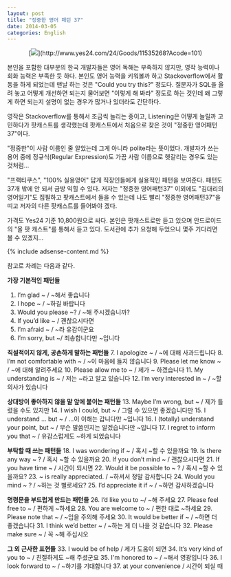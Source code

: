 ```yaml
---
layout: post
title: "정중한 영어 패턴 37"
date: 2014-03-05
categories: English
---
```


<center>
[<img src="https://images-blogger-opensocial.googleusercontent.com/gadgets/proxy?url=http%3A%2F%2F1.bp.blogspot.com%2F-fijV0Unhock%2FUwFV5tvuMLI%2FAAAAAAAAADY%2FkrDXlnR8mbY%2Fs1600%2F30064945.jpg&container=blogger&gadget=a&rewriteMime=image%2F*">](http://www.yes24.com/24/Goods/11535268?Acode=101)
</center>

본인을 포함한 대부분의 한국 개발자들은 영어 독해는 부족하지 않지만, 영작 능력이나 회화 능력은 부족한 듯 하다. 본인도 영어 능력을 키워볼까 하고 Stackoverflow에서 활동을 하게 되었는데 맨날 하는 것은 "Could you try this?" 정도다. 질문자가 SQL을 올려 놓고 어떻게 개선하면 되는지 물어보면 "이렇게 해 봐라" 정도로 하는 것인데 왜 그렇게 하면 되는지 설명이 없는 경우가 많거나 있더라도 간단하다.

영작은 Stackoverflow를 통해서 조금씩 늘리는 중이고, Listening은 어떻게 늘릴까 고민하다가 팟캐스트를 생각했는데 팟캐스트에서 처음으로 찾은 것이 "정중한 영어패턴 37"이다.

"정중한"이 사람 이름인 줄 알았는데 그게 아니라 polite라는 뜻이었다. 개발자가 쓰는 용어 중에 정규식(Regular Expression)도 가끔 사람 이름으로 헷갈리는 경우도 있는 것처럼...

"프랙티쿠스", "100% 실용영어" 답게 직장인들에게 실용적인 패턴을 보여준다. 패턴도 37개 밖에 안 되서 금방 익힐 수 있다. 저자는 "정중한 영어패턴37" 이외에도 "김대리의 영어일기"도 집필하고 팟캐스트에서 들을 수 있는데 나도 빨리 "정중한 영어패턴37"을 띠고 저자의 다른 팟캐스트를 들어봐야 겠다.

가격도 Yes24 기준 10,800원으로 싸다. 본인은 팟캐스트로만 듣고 있으며 안드로이드의 "올 팟 캐스트"를 통해서 듣고 있다. 도서관에 추가 요청해 두었으니 몇주 기다리면 볼 수 있겠지...

{% include adsense-content.md %}

참고로 차례는 다음과 같다.


**가장 기본적인 패턴들**
1. I’m glad ~ / ~해서 좋습니다
2. I hope ~ / ~하길 바랍니다
3. Would you please ~? / ~해 주시겠습니까?
4. If you’d like ~ / 괜찮으시다면
5. I’m afraid ~ / ~라 유감이군요
6. I’m sorry, but ~/ 죄송합니다만 ~입니다

**직설적이지 않게, 공손하게 말하는 패턴들**
7. I apologize ~ / ~에 대해 사과드립니다
8. I’m not comfortable with ~ / ~이 마음에 들지 않습니다
9. Please let me know ~ / ~에 대해 알려주세요
10. Please allow me to ~ / 제가 ~ 하겠습니다
11. My understanding is ~ / 저는 ~라고 알고 있습니다
12. I’m very interested in ~ / ~할 의사가 있습니다

**상대방이 좋아하지 않을 말 앞에 붙이는 패턴들**
13. Maybe I’m wrong, but ~ / 제가 틀렸을 수도 있지만
14. I wish I could, but ~ / 그럴 수 있으면 좋겠습니다만
15. I understand … but ~ / …이 이해는 갑니다만 ~입니다
16. I (totally) understand your point, but ~ / 무슨 말씀인지는 알겠습니다만 ~입니다
17. I regret to inform you that ~ / 유감스럽게도 ~하게 되었습니다

**부탁할 때 쓰는 패턴들**
18. I was wondering if ~ / 혹시 ~할 수 있을까요
19. Is there any way ~ ? / 혹시 ~할 수 있을까요
20. If you don’t mind ~ / 괜찮으시다면
21. If you have time ~ / 시간이 되시면
22. Would it be possible to ~ ? / 혹시 ~할 수 있을까요?
23. ~ is really appreciated. / ~하셔서 정말 감사합니다
24. Would you mind ~ ? / ~하는 것 별로세요?
25. I’d appreciate it if ~ / ~하면 감사하겠습니다

**명령문을 부드럽게 만드는 패턴들**
26. I’d like you to ~/ ~해 주세요
27. Please feel free to ~ / 편하게 ~하세요
28. You are welcome to ~ / 편한 대로 ~하세요
29. Please note that ~ / ~임을 주의해 주세요
30. It would be better if ~ / ~하면 더 좋겠습니다
31. I think we’d better ~ / ~하는 게 더 나을 것 같습니다
32. Please make sure ~ / 꼭 ~해 주십시오

**그 외 근사한 표현들**
33. I would be of help / 제가 도움이 되면
34. It’s very kind of you to ~ / 친절하게도 ~해 주셨군요
35. I'm honored to ~ / ~해서 영광입니다
36. I look forward to ~ / ~하기를 기대합니다
37. at your convenience / 시간이 되실 때
